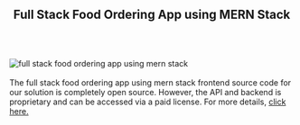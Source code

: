 <h2 style="text-align:center">Full Stack Food Ordering App using MERN Stack</h2><br/><br/>

![full stack food ordering app using mern stack](https://admin.ninjascode.com/wp-content/uploads/2025/repoImages/Hector/7.webp) <br/><br/>The full stack food ordering app using mern stack frontend source code for our solution is completely open source. However, the API and backend is proprietary and can be accessed via a paid license. For more details, <a href="https://enatega.com/?utm_source=github&utm_medium=repo&utm_campaign=hector-full-stack-food-ordering-app-using-mern-stack" target="_blank">click here.</a>
